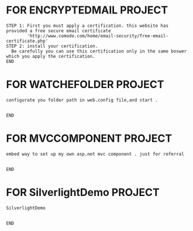 FOR ENCRYPTEDMAIL PROJECT
===========
    STEP 1: First you must apply a certification. this website has provided a free secure email certificate 
            'http://www.comodo.com/home/email-security/free-email-certificate.php'
    STEP 2: install your certification.
      Be carefully you can use this certification only in the same boswer which you apply the certification.
    END
    
FOR WATCHEFOLDER PROJECT
===========
    configurate you folder path in web.config file,and start .


    END
    
    
FOR MVCCOMPONENT PROJECT
===========
    embed way to set up my own asp.net mvc component . just for referral


    END
    
FOR SilverlightDemo PROJECT
===========
    SilverlightDemo


    END
